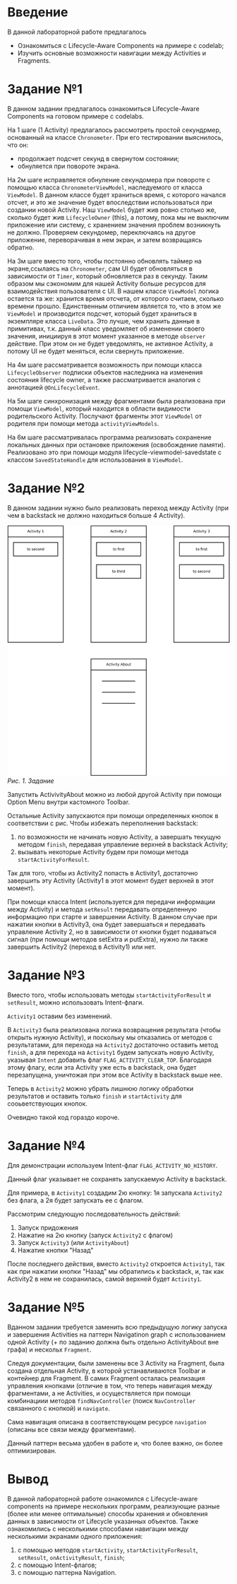 # Введение
В данной лабораторной работе предлагалось 
* Ознакомиться с Lifecycle-Aware Components на примере с codelab;
* Изучить основные возможности навигации между Activities и Fragments.

# Задание №1

В данном задании предлагалось ознакомиться Lifecycle-Aware Components на готовом примере с
codelabs. 

На 1 шаге (1 Activity) предлагалось рассмотреть простой секундрмер, основанный на классе
`Chronometer`. При его тестировании выяснилось, что он:
- продолжает подсчет секунд в свернутом состоянии;
- обнуляется при повороте экрана.

На 2м шаге исправляется обнуление секундомера при повороте с помощью класса `ChronometerViewModel`, 
наследуемого от класса `ViewModel`. В данном классе будет храниться время, с которого начался
отсчет, и это же значение будет впоследствии использоваться при создании новой Activity. Наш
`ViewModel` будет жив ровно столько же, сколько будет жив `LifecycleOwner` (this), а потому, пока
мы не выключим приложение или систему, с хранением значения проблем возникнуть не должно. Проверяем
секундомер, переключаясь на другое приложение, переворачивая в нем экран, и затем возвращаясь
обратно.

На 3м шаге вместо того, чтобы постоянно обновлять таймер на экране,ссылаясь на `Chronometer`,
сам UI будет обновляться в зависимости от `Timer`, который обновляется раз в секунду. Таким образом
мы сэкономим для нашей Activity больше ресурсов для взаимодействия пользователя с UI. В нашем классе
`ViewModel` логика остается та же: хранится время отсчета, от которого считаем, сколько времени
прошло. Единственным отличием является то, что в этом же `ViewModel` и производится подсчет, который
будет храниться в экземпляре класса `LiveData`. Это лучше, чем хранить данные в примитивах, т.к.
данный класс уведомляет об изменении своего значения, инициируя в этот момент указанное в методе
`observer` действие. При этом он не будет уведомлять, не активное Activity, а потому UI не будет
меняться, если свернуть приложение.

На 4м шаге рассматривается возможность при помощи класса `LifecycleObserver` подписки объектов
наследника на изменения состояния lifecycle owner, а также рассматривается аналогия с аннотацией
`@OnLifecycleEvent`.

На 5м шаге синхронизация между фрагментами была реализована при помощи `ViewModel`, который
находится в области видимости родительского Activity. Послучают фрагменты этот `ViewModel` от
родителя при помощи метода `activityViewModels`.

На 6м шаге рассматривалась программа реализовать сохранение локальных данных при остановке
приложения (освобождение памяти). Реализовано это при помощи модуля lifecycle-viewmodel-savedstate с
классом `SavedStateHandle` для использования в `ViewModel`.

# Задание №2

В данном задании нужно было реализовать переход между Activity (при чем в backstack не должно
находиться больше 4 Activity).

![Lab3 Task](./img/lab3_task.svg)
*Рис. 1. Задание*

Запустить ActivivityAbout можно из любой другой Activity при помощи Option Menu внутри кастомного
Toolbar.

Остальные Activity запускаются при помощи определенных кнопок в соответствии с рис. Чтобы избежать
переполнения backstack:

1. по возможности не начинать новую Activity, а завершать текущую методом `finish`, передавая
управление верхней в backstack Activity;
2. вызывать некоторые Activity будем при помощи метода `startActivityForResult`.

Так для того, чтобы из Activity2 попасть в Activity1, достаточно завершить эту Activity (Activity1 в
этот момент будет верхней в этот момент).

При помощи класса Intent (используется для передачи информации между Activity) и метода `setResult`
передавать определенную информацию при старте и завершении Activity. В данном случае при
нажатии кнопки в Activity3, она будет завершаться и передавать управление Activity 2, но в
зависимости от кнопки будет подаваться сигнал (при помощи методов setExtra и putExtra), нужно ли
также завершить Activity2 (переход в Activity1) или нет.

# Задание №3

Вместо того, чтобы использовать методы `startActivityForResult` и `setResult`, можно использовать
Intent-флаги.

`Activity1` оставим без изменений.

В `Activity3` была реализована логика возвращения результата (чтобы открыть нужную Activity), и
поскольку мы отказались от методов с результатами, для перехода на `Activity2` достаточно оставить
метод `finish`, а для перехода на `Activity1` будем запускать новую Activity, указывая `Intent`
добавить флаг `FLAG_ACTIVITY_CLEAR_TOP`. Благодаря этому флагу, если эта Activity уже есть в
backstack, она будет перезапущена, уничтожая при этом все Activity в backstack выше нее.

Теперь в `Activity2` можно убрать лишнюю логику обработки результатов и оставить только `finish` и
`startActivity` для сооьветствующих кнопок.

Очевидно такой код гораздо короче.

# Задание №4

Для демонстрации используем Intent-флаг `FLAG_ACTIVITY_NO_HISTORY`.

Данный флаг указывает не сохранять запускаемую Activity в backstack.

Для примера, в `Activity1` создадим 2ю кнопку: 1я запускала `Activity2` без флага, а 2я будет
запускать ее с флагом.

Рассмотрим следующую последовательность действий:

1. Запуск придожения
2. Нажатие на 2ю кнопку (запуск `Activity2` с флагом)
3. Запуск `Activity3` (или `ActivityAbout`)
4. Нажатие кнопки "Назад"

После последнего действия, вместо `Activity2` откроется `Activity1`, так как при нажатии кнопки
"Назад" мы обратились к backstack, и, так как Activity2 в нем не сохранилась, самой верхней будет
`Activity1`.

# Задание №5

Вданном задании требуется заменить всю предыдущую логику запуска и завершения Activities на паттерн
Navigatinon graph с использованием одной Activity (+ по заданию должна быть отдельно ActivityAbout
вне графа) и нескольх `Fragment`.

Следуя документации, были заменены все 3 Activity на Fragment, была создана отдельная Activity, в
которой устанавливаются Toolbar и контейнер для Fragment. В самих Fragment осталась реализация
управления кнопками (отличие в том, что теперь навигация между фрагментами, а не Activities, и
осуществляется при помощи комбинациии методов `findNavController` (поиск `NavController` связанного
с кнопкой) и `navigate`.

Сама навигация описана в соответствующем ресурсе `navigation` (описаны все связи между фрагментами).

Данный паттерн весьма удобен в работе и, что более важно, он более оптимизирован.

# Вывод

В данной лабораторной работе ознакомился с Lifecycle-aware components на примере нескольких программ,
реализующие разные (более или менее оптимальные) способы хранения и обновления данных в зависимости
от Lifecycle указанных объектов. Также ознакомились с несколькими способами навигации между
несколькими экранами одного приложения:
1. с помощью методов `startActivity`, `startActivityForResult`, `setResult`, `onActivityResult`,
`finish`;
2. с помощью Intent-флагов;
3. с помощью паттерна Navigation.
